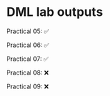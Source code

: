 # DML lab outputs

Practical 05: ✅

Practical 06: ✅

Practical 07: ✅

Practical 08: ❌

Practical 09: ❌
